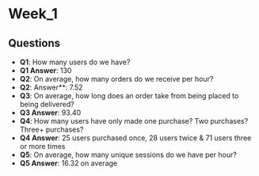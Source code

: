 # Week_1

## Questions
- **Q1**: How many users do we have?
- **Q1 Answer**: 130 
- **Q2**: On average, how many orders do we receive per hour?
- **Q2**: Answer**: 7.52
- **Q3**: On average, how long does an order take from being placed to being delivered?
- **Q3 Answer**: 93.40
- **Q4**: How many users have only made one purchase? Two purchases? Three+ purchases?
- **Q4 Answer**: 25 users purchased once, 28 users twice & 71 users three or more times
- **Q5**: On average, how many unique sessions do we have per hour?
- **Q5 Answer**: 16.32 on average